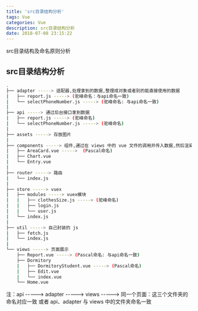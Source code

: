 ```yaml
---
title: 'src目录结构分析'
tags: Vue
categories: Vue
description: src目录结构分析
date: 2018-07-08 23:15:22
---
```


src目录结构及命名原则分析

<!-- more -->
<!-- markdownlint-disable MD002 MD041-->

## src目录结构分析

```bash
.
├── adapter -----> 适配器,处理拿到的数据,整理成对象或者别的能直接使用的数据
|   ├── report.js -----> (驼峰命名：与api命名一致)
|   └── selectPhoneNumber.js -----> (驼峰命名: 与api命名一致)
|
├── api -----> 通过后台接口拿到数据
|   ├── report.js -----> (驼峰命名)
|   └── selectPhoneNumber.js -----> (驼峰命名)
|
├── assets -----> 存放图片
|
├── components -----> 组件,通过在 views 中的 vue 文件的调用并传入数据,然后渲染在页面中,复用性强
|   ├── AreaCard.vue ----->  (Pascal命名)
|   ├── Chart.vue
|   └── Entry.vue
|
├── router -----> 路由
|   └── index.js
|
├── store -----> vuex
|   ├── modules -----> vuex模块
|   |   ├── clothesSize.js -----> (驼峰命名)
|   |   ├── login.js
|   |   └── user.js
|   └── index.js
|
├── util -----> 自己封装的 js
|   ├── fetch.js
|   └── index.js
|
└── views -----> 页面展示
    ├── Report.vue -----> (Pascal命名: 与api命名一致)
    ├── Dormitory
    |   ├── DormitoryStudent.vue -----> (Pascal命名)
    |   ├── Edit.vue
    |   └── index.vue
    └── Home.vue
```

注：api -----> adapter -----> views -----> 同一个页面：这三个文件夹的命名对应一致 或者 api、adapter 与 views 中的文件夹命名一致